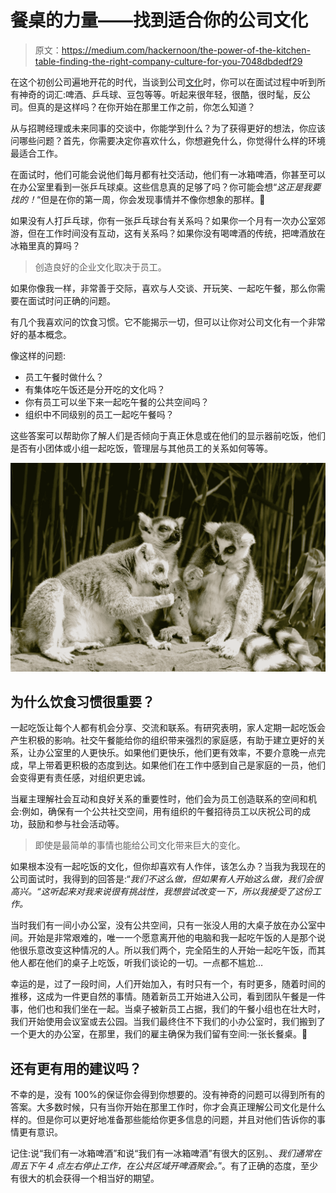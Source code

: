 # 餐桌的力量——找到适合你的公司文化

> 原文：<https://medium.com/hackernoon/the-power-of-the-kitchen-table-finding-the-right-company-culture-for-you-7048dbdedf29>

在这个初创公司遍地开花的时代，当谈到公司[文化](https://hackernoon.com/tagged/culture)时，你可以在面试过程中听到所有神奇的词汇:啤酒、乒乓球、豆包等等。听起来很年轻，很酷，很时髦，反公司。但真的是这样吗？在你开始在那里工作之前，你怎么知道？

从与招聘经理或未来同事的交谈中，你能学到什么？为了获得更好的想法，你应该问哪些问题？首先，你需要决定你喜欢什么，你想避免什么，你觉得什么样的环境最适合工作。

在面试时，他们可能会说他们每月都有社交活动，他们有一冰箱啤酒，你甚至可以在办公室里看到一张乒乓球桌。这些信息真的足够了吗？你可能会想“*这正是我要找的！*“但是在你的第一周，你会发现事情并不像你想象的那样。🤔

如果没有人打乒乓球，你有一张乒乓球台有关系吗？如果你一个月有一次办公室郊游，但在工作时间没有互动，这有关系吗？如果你没有喝啤酒的传统，把啤酒放在冰箱里真的算吗？

> 创造良好的企业文化取决于员工。

如果你像我一样，非常善于交际，喜欢与人交谈、开玩笑、一起吃午餐，那么你需要在面试时问正确的问题。

有几个我喜欢问的饮食习惯。它不能揭示一切，但可以让你对公司文化有一个非常好的基本概念。

像这样的问题:

*   员工午餐时做什么？
*   有集体吃午饭还是分开吃的文化吗？
*   你有员工可以坐下来一起吃午餐的公共空间吗？
*   组织中不同级别的员工一起吃午餐吗？

这些答案可以帮助你了解人们是否倾向于真正休息或在他们的显示器前吃饭，他们是否有小团体或小组一起吃饭，管理层与其他员工的关系如何等等。

![](img/62d30fd3c3b2017d50d6149b9d89fde3.png)

## 为什么饮食习惯很重要？

一起吃饭让每个人都有机会分享、交流和联系。有研究表明，家人定期一起吃饭会产生积极的影响。社交午餐能给你的组织带来强烈的家庭感，有助于建立更好的关系，让办公室里的人更快乐。如果他们更快乐，他们更有效率，不要介意晚一点完成，早上带着更积极的态度到达。如果他们在工作中感到自己是家庭的一员，他们会变得更有责任感，对组织更忠诚。

当雇主理解社会互动和良好关系的重要性时，他们会为员工创造联系的空间和机会:例如，确保有一个公共社交空间，用有组织的午餐招待员工以庆祝公司的成功，鼓励和参与社会活动等。

> 即使是最简单的事情也能给公司文化带来巨大的变化。

如果根本没有一起吃饭的文化，但你却喜欢有人作伴，该怎么办？当我为我现在的公司面试时，我得到的回答是:“*我们不这么做，但如果有人开始这么做，我们会很高兴。“这听起来对我来说很有挑战性，我想尝试改变一下，所以我接受了这份工作。*

当时我们有一间小办公室，没有公共空间，只有一张没人用的大桌子放在办公室中间。开始是非常艰难的，唯一一个愿意离开他的电脑和我一起吃午饭的人是那个说他很乐意改变这种情况的人。所以我们两个，完全陌生的人开始一起吃午饭，而其他人都在他们的桌子上吃饭，听我们谈论的一切。一点都不尴尬…

幸运的是，过了一段时间，人们开始加入，有时只有一个，有时更多，随着时间的推移，这成为一件更自然的事情。随着新员工开始进入公司，看到团队午餐是一件事，他们也和我们坐在一起。当桌子被新员工占据，我们的午餐小组也在壮大时，我们开始使用会议室或去公园。当我们最终住不下我们的小办公室时，我们搬到了一个更大的办公室，在那里，我们的雇主确保为我们留有空间:一张长餐桌。🎉

## **还有更有用的建议吗？**

不幸的是，没有 100%的保证你会得到你想要的。没有神奇的问题可以得到所有的答案。大多数时候，只有当你开始在那里工作时，你才会真正理解公司文化是什么样的。但是你可以更好地准备那些能给你更多信息的问题，并且对他们告诉你的事情更有意识。

记住:说“我们有一冰箱啤酒”和说“我们有一冰箱啤酒”有很大的区别。、*我们通常在周五下午 4 点左右停止工作，在公共区域开啤酒聚会。*”。有了正确的态度，至少有很大的机会获得一个相当好的期望。
